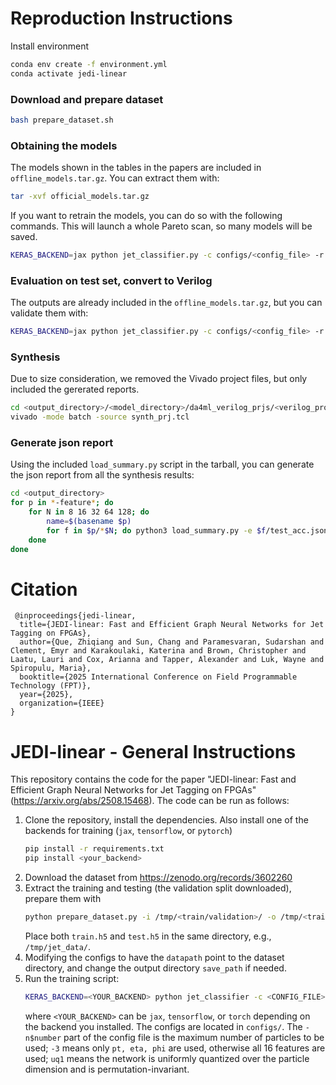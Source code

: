 # Reproduction Instructions

Install environment

```bash
conda env create -f environment.yml
conda activate jedi-linear
```

### Download and prepare dataset

```bash
bash prepare_dataset.sh
```


### Obtaining the models

The models shown in the tables in the papers are included in `offline_models.tar.gz`.
You can extract them with:

```bash
tar -xvf official_models.tar.gz
```

If you want to retrain the models, you can do so with the following commands.
This will launch a whole Pareto scan, so many models will be saved.

```bash
KERAS_BACKEND=jax python jet_classifier.py -c configs/<config_file> -r train
```

### Evaluation on test set, convert to Verilog

The outputs are already included in the `offline_models.tar.gz`, but you can validate them with:

```bash
KERAS_BACKEND=jax python jet_classifier.py -c configs/<config_file> -r test verilog
```

### Synthesis

Due to size consideration, we removed the Vivado project files, but only included the gererated reports.

```bash
cd <output_directory>/<model_directory>/da4ml_verilog_prjs/<verilog_project>
vivado -mode batch -source synth_prj.tcl
```

### Generate json report

Using the included `load_summary.py` script in the tarball, you can generate the json report from all the synthesis results:

```bash
cd <output_directory>
for p in *-feature*; do
    for N in 8 16 32 64 128; do
        name=$(basename $p)
        for f in $p/*$N; do python3 load_summary.py -e $f/test_acc.json $f/da4ml_verilog_prjs/* -o summary/$N-particle-$name.json; done
    done
done
```

# Citation

```{=latex}
 @inproceedings{jedi-linear,
  title={JEDI-linear: Fast and Efficient Graph Neural Networks for Jet Tagging on FPGAs},
  author={Que, Zhiqiang and Sun, Chang and Paramesvaran, Sudarshan and Clement, Emyr and Karakoulaki, Katerina and Brown, Christopher and Laatu, Lauri and Cox, Arianna and Tapper, Alexander and Luk, Wayne and Spiropulu, Maria},
  booktitle={2025 International Conference on Field Programmable Technology (FPT)},
  year={2025},
  organization={IEEE}
}
```


# JEDI-linear - General Instructions


This repository contains the code for the paper "JEDI-linear: Fast and Efficient Graph Neural Networks for Jet Tagging on FPGAs" (https://arxiv.org/abs/2508.15468). The code can be run as follows:

1. Clone the repository, install the dependencies. Also install one of the backends for training (`jax`, `tensorflow`, or `pytorch`)
   ```bash
   pip install -r requirements.txt
   pip install <your_backend>
   ```
2. Download the dataset from https://zenodo.org/records/3602260
3. Extract the training and testing (the validation split downloaded), prepare them with
   ```bash
   python prepare_dataset.py -i /tmp/<train/validation>/ -o /tmp/<train/test>.h5 -j <n_processes>
   ```
   Place both `train.h5` and `test.h5` in the same directory, e.g., `/tmp/jet_data/`.
4. Modifying the configs to have the `datapath` point to the dataset directory, and change the output directory `save_path` if needed.
5. Run the training script:
   ```bash
   KERAS_BACKEND=<YOUR_BACKEND> python jet_classifier -c <CONFIG_FILE> -r train test verilog
   ```
   where `<YOUR_BACKEND>` can be `jax`, `tensorflow`, or `torch` depending on the backend you installed.
   The configs are located in `configs/`.
   The `-n$number` part of the config file is the maximum number of particles to be used; `-3` means only `pt, eta, phi` are used, otherwise all 16 features are used; `uq1` means the network is uniformly quantized over the particle dimension and is permutation-invariant.

